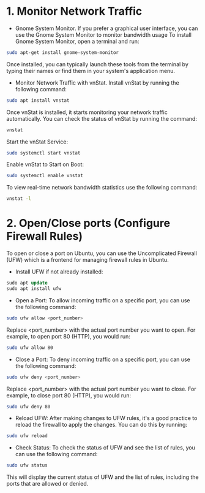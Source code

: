 # 1. Monitor Network Traffic

* Gnome System Monitor.
If you prefer a graphical user interface, you can use the Gnome System Monitor to monitor bandwidth usage
To install Gnome System Monitor, open a terminal and run:
```bash
sudo apt-get install gnome-system-monitor
```
Once installed, you can typically launch these tools from the terminal by typing their names or find them in your system's application menu. 

* Monitor Network Traffic with vnStat.
Install vnStat by running the following command:
```bash
sudo apt install vnstat
```
Once vnStat is installed, it starts monitoring your network traffic automatically. You can check the status of vnStat by running the command:
```bash
vnstat
```
Start the vnStat Service:
```bash
sudo systemctl start vnstat
```
Enable vnStat to Start on Boot:
```bash
sudo systemctl enable vnstat
```
To view real-time network bandwidth statistics use the following command:
```bash
vnstat -l
```

# 2. Open/Close ports (Configure Firewall Rules)
To open or close a port on Ubuntu, you can use the Uncomplicated Firewall (UFW) which is a frontend for managing firewall rules in Ubuntu.
* Install UFW if not already installed:
```sql
sudo apt update
sudo apt install ufw
```

* Open a Port:
To allow incoming traffic on a specific port, you can use the following command:
```bash
sudo ufw allow <port_number>
```
Replace <port_number> with the actual port number you want to open. For example, to open port 80 (HTTP), you would run:
```bash
sudo ufw allow 80
```

* Close a Port:
To deny incoming traffic on a specific port, you can use the following command:
```bash
sudo ufw deny <port_number>
```
Replace <port_number> with the actual port number you want to close. For example, to close port 80 (HTTP), you would run:
```bash
sudo ufw deny 80
```

* Reload UFW:
After making changes to UFW rules, it's a good practice to reload the firewall to apply the changes. You can do this by running:
```bash
sudo ufw reload
```

* Check Status:
To check the status of UFW and see the list of rules, you can use the following command:
```bash
sudo ufw status
```
This will display the current status of UFW and the list of rules, including the ports that are allowed or denied.

